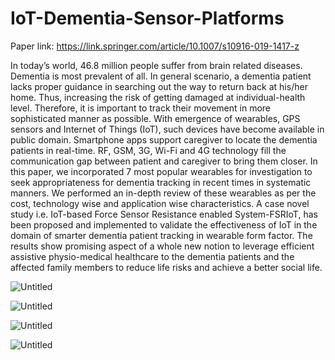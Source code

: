# IoT-Dementia-Sensor-Platforms


Paper link: https://link.springer.com/article/10.1007/s10916-019-1417-z

In today’s world, 46.8 million people suffer from brain related diseases. Dementia is most prevalent of all. In general scenario, a dementia patient lacks proper guidance in searching out the way to return back at his/her home. Thus, increasing the risk of getting damaged at individual-health level. Therefore, it is important to track their movement in more sophisticated manner as possible. With emergence of wearables, GPS sensors and Internet of Things (IoT), such devices have become available in public domain. Smartphone apps support caregiver to locate the dementia patients in real-time. RF, GSM, 3G, Wi-Fi and 4G technology fill the communication gap between patient and caregiver to bring them closer. In this paper, we incorporated 7 most popular wearables for investigation to seek appropriateness for dementia tracking in recent times in systematic manners. We performed an in-depth review of these wearables as per the cost, technology wise and application wise characteristics. A case novel study i.e. IoT-based Force Sensor Resistance enabled System-FSRIoT, has been proposed and implemented to validate the effectiveness of IoT in the domain of smarter dementia patient tracking in wearable form factor. The results show promising aspect of a whole new notion to leverage efficient assistive physio-medical healthcare to the dementia patients and the affected family members to reduce life risks and achieve a better social life.

![Untitled](https://user-images.githubusercontent.com/1689639/162989435-e3d53098-6f14-4453-9b3e-06473b3324bf.png)


![Untitled](https://user-images.githubusercontent.com/1689639/162989497-0c4082f9-dfd9-424d-a590-0b403a9a9625.png)


![Untitled](https://user-images.githubusercontent.com/1689639/162989603-544099af-b369-4aa5-ada9-8ec15a1ab26d.png)


![Untitled](https://user-images.githubusercontent.com/1689639/162989736-5d8c9ed9-090c-411a-af91-fa0c3a842e72.png)
